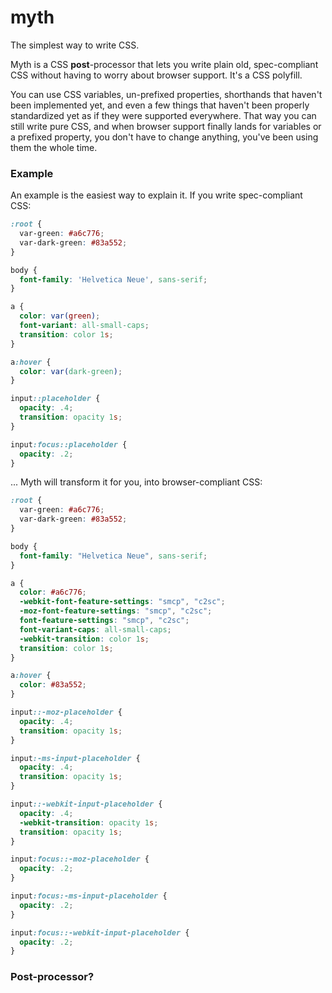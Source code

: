 
# myth

  The simplest way to write CSS.

  Myth is a CSS **post**-processor that lets you write plain old, spec-compliant CSS without having to worry about browser support. It's a CSS polyfill.

  You can use CSS variables, un-prefixed properties, shorthands that haven't been implemented yet, and even a few things that haven't been properly standardized yet as if they were supported everywhere. That way you can still write pure CSS, and when browser support finally lands for variables or a prefixed property, you don't have to change anything, you've been using them the whole time.

### Example

  An example is the easiest way to explain it. If you write spec-compliant CSS:

```css
:root {
  var-green: #a6c776;
  var-dark-green: #83a552;
}

body {
  font-family: 'Helvetica Neue', sans-serif;
}

a {
  color: var(green);
  font-variant: all-small-caps;
  transition: color 1s;
}

a:hover {
  color: var(dark-green);
}

input::placeholder {
  opacity: .4;
  transition: opacity 1s;
}

input:focus::placeholder {
  opacity: .2;
}
```

  ... Myth will transform it for you, into browser-compliant CSS:

```css
:root {
  var-green: #a6c776;
  var-dark-green: #83a552;
}

body {
  font-family: "Helvetica Neue", sans-serif;
}

a {
  color: #a6c776;
  -webkit-font-feature-settings: "smcp", "c2sc";
  -moz-font-feature-settings: "smcp", "c2sc";
  font-feature-settings: "smcp", "c2sc";
  font-variant-caps: all-small-caps;
  -webkit-transition: color 1s;
  transition: color 1s;
}

a:hover {
  color: #83a552;
}

input::-moz-placeholder {
  opacity: .4;
  transition: opacity 1s;
}

input:-ms-input-placeholder {
  opacity: .4;
  transition: opacity 1s;
}

input::-webkit-input-placeholder {
  opacity: .4;
  -webkit-transition: opacity 1s;
  transition: opacity 1s;
}

input:focus::-moz-placeholder {
  opacity: .2;
}

input:focus:-ms-input-placeholder {
  opacity: .2;
}

input:focus::-webkit-input-placeholder {
  opacity: .2;
}
```

### Post-processor?

  